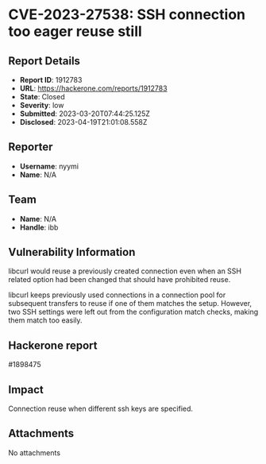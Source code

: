 # CVE-2023-27538: SSH connection too eager reuse still

## Report Details
- **Report ID**: 1912783
- **URL**: https://hackerone.com/reports/1912783
- **State**: Closed
- **Severity**: low
- **Submitted**: 2023-03-20T07:44:25.125Z
- **Disclosed**: 2023-04-19T21:01:08.558Z

## Reporter
- **Username**: nyymi
- **Name**: N/A

## Team
- **Name**: N/A
- **Handle**: ibb

## Vulnerability Information
libcurl would reuse a previously created connection even when an SSH related option had been changed that should have prohibited reuse.

libcurl keeps previously used connections in a connection pool for subsequent transfers to reuse if one of them matches the setup. However, two SSH settings were left out from the configuration match checks, making them match too easily.

## Hackerone report
#1898475

## Impact

Connection reuse when different ssh keys are specified.

## Attachments
No attachments
